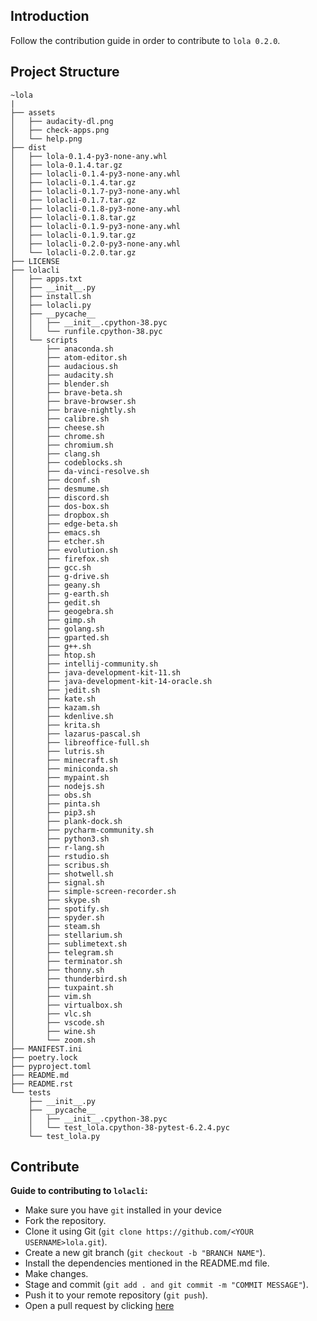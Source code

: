 ## Introduction

Follow the contribution guide in order to contribute to `lola 0.2.0`.

## Project Structure

```
~lola
|
├── assets
│   ├── audacity-dl.png
│   ├── check-apps.png
│   └── help.png
├── dist
│   ├── lola-0.1.4-py3-none-any.whl
│   ├── lola-0.1.4.tar.gz
│   ├── lolacli-0.1.4-py3-none-any.whl
│   ├── lolacli-0.1.4.tar.gz
│   ├── lolacli-0.1.7-py3-none-any.whl
│   ├── lolacli-0.1.7.tar.gz
│   ├── lolacli-0.1.8-py3-none-any.whl
│   ├── lolacli-0.1.8.tar.gz
│   ├── lolacli-0.1.9-py3-none-any.whl
│   ├── lolacli-0.1.9.tar.gz
│   ├── lolacli-0.2.0-py3-none-any.whl
│   └── lolacli-0.2.0.tar.gz
├── LICENSE
├── lolacli
│   ├── apps.txt
│   ├── __init__.py
│   ├── install.sh
│   ├── lolacli.py
│   ├── __pycache__
│   │   ├── __init__.cpython-38.pyc
│   │   └── runfile.cpython-38.pyc
│   └── scripts
│       ├── anaconda.sh
│       ├── atom-editor.sh
│       ├── audacious.sh
│       ├── audacity.sh
│       ├── blender.sh
│       ├── brave-beta.sh
│       ├── brave-browser.sh
│       ├── brave-nightly.sh
│       ├── calibre.sh
│       ├── cheese.sh
│       ├── chrome.sh
│       ├── chromium.sh
│       ├── clang.sh
│       ├── codeblocks.sh
│       ├── da-vinci-resolve.sh
│       ├── dconf.sh
│       ├── desmume.sh
│       ├── discord.sh
│       ├── dos-box.sh
│       ├── dropbox.sh
│       ├── edge-beta.sh
│       ├── emacs.sh
│       ├── etcher.sh
│       ├── evolution.sh
│       ├── firefox.sh
│       ├── gcc.sh
│       ├── g-drive.sh
│       ├── geany.sh
│       ├── g-earth.sh
│       ├── gedit.sh
│       ├── geogebra.sh
│       ├── gimp.sh
│       ├── golang.sh
│       ├── gparted.sh
│       ├── g++.sh
│       ├── htop.sh
│       ├── intellij-community.sh
│       ├── java-development-kit-11.sh
│       ├── java-development-kit-14-oracle.sh
│       ├── jedit.sh
│       ├── kate.sh
│       ├── kazam.sh
│       ├── kdenlive.sh
│       ├── krita.sh
│       ├── lazarus-pascal.sh
│       ├── libreoffice-full.sh
│       ├── lutris.sh
│       ├── minecraft.sh
│       ├── miniconda.sh
│       ├── mypaint.sh
│       ├── nodejs.sh
│       ├── obs.sh
│       ├── pinta.sh
│       ├── pip3.sh
│       ├── plank-dock.sh
│       ├── pycharm-community.sh
│       ├── python3.sh
│       ├── r-lang.sh
│       ├── rstudio.sh
│       ├── scribus.sh
│       ├── shotwell.sh
│       ├── signal.sh
│       ├── simple-screen-recorder.sh
│       ├── skype.sh
│       ├── spotify.sh
│       ├── spyder.sh
│       ├── steam.sh
│       ├── stellarium.sh
│       ├── sublimetext.sh
│       ├── telegram.sh
│       ├── terminator.sh
│       ├── thonny.sh
│       ├── thunderbird.sh
│       ├── tuxpaint.sh
│       ├── vim.sh
│       ├── virtualbox.sh
│       ├── vlc.sh
│       ├── vscode.sh
│       ├── wine.sh
│       └── zoom.sh
├── MANIFEST.ini
├── poetry.lock
├── pyproject.toml
├── README.md
├── README.rst
└── tests
    ├── __init__.py
    ├── __pycache__
    │   ├── __init__.cpython-38.pyc
    │   └── test_lola.cpython-38-pytest-6.2.4.pyc
    └── test_lola.py
```

## Contribute

**Guide to contributing to `lolacli`:**

- Make sure you have `git` installed in your device
- Fork the repository.
- Clone it using Git (`git clone https://github.com/<YOUR USERNAME>lola.git`).
- Create a new git branch (`git checkout -b "BRANCH NAME"`).
- Install the dependencies mentioned in the README.md file.
- Make changes.
- Stage and commit (`git add . and git commit -m "COMMIT MESSAGE"`).
- Push it to your remote repository (`git push`).
- Open a pull request by clicking [here](https://github.com/arghyagod-coder/lola/compare)